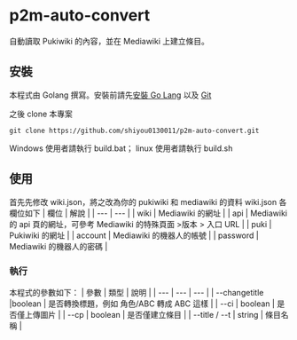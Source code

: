 # p2m-auto-convert

自動讀取 Pukiwiki 的內容，並在 Mediawiki 上建立條目。



## 安裝
本程式由 Golang 撰寫。安裝前請先[安裝 Go Lang](https://golang.org/doc/install) 以及 [Git](https://git-scm.com/downloads)

之後 clone 本專案

```
git clone https://github.com/shiyou0130011/p2m-auto-convert.git
```

Windows 使用者請執行 build.bat； linux 使用者請執行 build.sh

## 使用
首先先修改 wiki.json，將之改為你的 pukiwiki 和 mediawiki 的資料
wiki.json 各欄位如下
| 欄位 | 解說 |
| --- | --- |
| wiki | Mediawiki 的網址 |
| api | Mediawiki 的 api 頁的網址，可參考 Mediawiki 的特殊頁面 >版本 > 入口 URL |
| puki | Pukiwiki 的網址 |
| account | Mediawiki 的機器人的帳號 |
| password | Mediawiki 的機器人的密碼 |

### 執行
本程式的參數如下：
| 參數 | 類型  | 說明 |
| --- | --- | --- |
| --changetitle |boolean |  是否轉換標題，例如 角色/ABC 轉成 ABC 這樣 |
| --ci | boolean | 是否僅上傳圖片 |
| --cp | boolean | 是否僅建立條目 |
| --title / --t | string | 條目名稱 |
